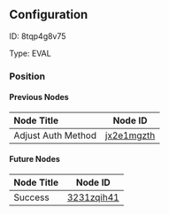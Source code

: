 # 
## Configuration
ID:  8tqp4g8v75

Type: EVAL 








### Position

#### Previous Nodes
| Node Title | Node ID |
| :------------- | ------------ |
| Adjust Auth Method | [jx2e1mgzth](./jx2e1mgzth.md) | 
 
 #### Future Nodes
| Node Title | Node ID |
| :------------- | ------------ |
| Success |[3231zqih41](./3231zqih41.md) | 